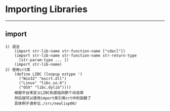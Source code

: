 # **Importing Libraries** #
***


## **import** ##
    1) 语法
        (import str-lib-name str-function-name ["cdecl"])
        (import str-lib-name str-function-name str-return-type 
          [str-param-type ... ])
        (import str-lib-name)
    2) 使用crt库
        (define LIBC (loopup ostype '(
          ("Win32" "mscrt.dll")
          ("Linux" "libc.so.6")
          ("OSX" "libc.dylib"))))
        根据平台来定义LIBC到底指向那个动态库
        然后就可以使用import来引用crt中的函数了
        具体例子请参见./src/newlisp00/
